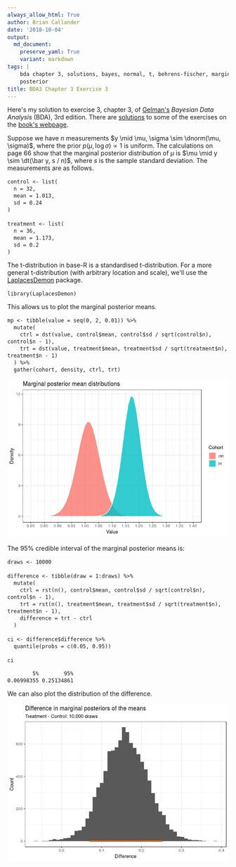 ```yaml
---
always_allow_html: True
author: Brian Callander
date: '2018-10-04'
output:
  md_document:
    preserve_yaml: True
    variant: markdown
tags: |
    bda chapter 3, solutions, bayes, normal, t, behrens-fischer, marginal
    posterior
title: BDA3 Chapter 3 Exercise 3
---
```


Here's my solution to exercise 3, chapter 3, of
[Gelman's](https://andrewgelman.com/) *Bayesian Data Analysis* (BDA),
3rd edition. There are
[solutions](http://www.stat.columbia.edu/~gelman/book/solutions.pdf) to
some of the exercises on the [book's
webpage](http://www.stat.columbia.edu/~gelman/book/).

<!--more-->
<div style="display:none">

$\DeclareMathOperator{\dbinomial}{Binomial}  \DeclareMathOperator{\dbern}{Bernoulli}  \DeclareMathOperator{\dpois}{Poisson}  \DeclareMathOperator{\dnorm}{Normal}  \DeclareMathOperator{\dt}{t}  \DeclareMathOperator{\dcauchy}{Cauchy}  \DeclareMathOperator{\dexponential}{Exp}  \DeclareMathOperator{\dgamma}{Gamma}  \DeclareMathOperator{\dinvgamma}{InvGamma}  \DeclareMathOperator{\invlogit}{InvLogit}  \DeclareMathOperator{\logit}{Logit}  \DeclareMathOperator{\ddirichlet}{Dirichlet}  \DeclareMathOperator{\dbeta}{Beta}$

</div>

Suppose we have $n$ measurements
$y \mid \mu, \sigma \sim \dnorm(\mu, \sigma)$, where the prior
$p(\mu, \log \sigma) \propto 1$ is uniform. The calculations on page 66
show that the marginal posterior distribution of $\mu$ is
$\mu \mid y \sim \dt(\bar y, s / n)$, where $s$ is the sample standard
deviation. The measurements are as follows.

``` {.r}
control <- list(
  n = 32,
  mean = 1.013,
  sd = 0.24
)

treatment <- list(
  n = 36,
  mean = 1.173,
  sd = 0.2
)
```

The t-distribution in base-R is a standardised t-distribution. For a
more general t-distribution (with arbitrary location and scale), we'll
use the
[LaplacesDemon](https://www.rdocumentation.org/packages/LaplacesDemon/versions/16.1.1)
package.

``` {.r}
library(LaplacesDemon)
```

This allows us to plot the marginal posterior means.

``` {.r}
mp <- tibble(value = seq(0, 2, 0.01)) %>% 
  mutate(
    ctrl = dst(value, control$mean, control$sd / sqrt(control$n), control$n - 1),
    trt = dst(value, treatment$mean, treatment$sd / sqrt(treatment$n), treatment$n - 1)
  ) %>% 
  gather(cohort, density, ctrl, trt) 
```

![](chapter_03_exercise_03_files/figure-markdown/mp_plot-1.png)

The 95% credible interval of the marginal posterior means is:

``` {.r}
draws <- 10000

difference <- tibble(draw = 1:draws) %>% 
  mutate(
    ctrl = rst(n(), control$mean, control$sd / sqrt(control$n), control$n - 1),
    trt = rst(n(), treatment$mean, treatment$sd / sqrt(treatment$n), treatment$n - 1),
    difference = trt - ctrl
  ) 

ci <- difference$difference %>% 
  quantile(probs = c(0.05, 0.95)) 

ci
```

            5%        95% 
    0.06998355 0.25134861 

We can also plot the distribution of the difference.

![](chapter_03_exercise_03_files/figure-markdown/diffs_plot-1.png)
